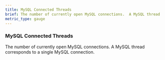 ```yaml
---
title: MySQL Connected Threads
brief: The number of currently open MySQL connections.  A MySQL thread corresponds to a single MySQL connection.
metric_type: gauge
---
```

### MySQL Connected Threads

The number of currently open MySQL connections.  A MySQL thread corresponds to a single MySQL connection.
